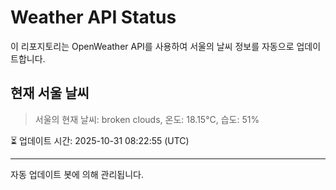 
# Weather API Status

이 리포지토리는 OpenWeather API를 사용하여 서울의 날씨 정보를 자동으로 업데이트합니다.

## 현재 서울 날씨
> 서울의 현재 날씨: broken clouds, 온도: 18.15°C, 습도: 51%

⏳ 업데이트 시간: 2025-10-31 08:22:55 (UTC)

---
자동 업데이트 봇에 의해 관리됩니다.
